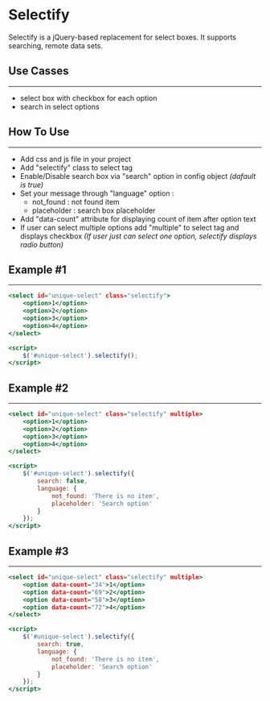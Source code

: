 # Selectify

Selectify is a jQuery-based replacement for select boxes. It supports searching, remote data sets.

## Use Casses
----------
- select box with checkbox for each option
- search in select options

## How To Use
----------
- Add css and js file in your project
- Add "selectify" class to select tag
- Enable/Disable search box via "search" option in config object  *(dafault is true)* 
- Set your message through "language" option :
  - not_found : not found item
  - placeholder : search box placeholder
- Add "data-count" attribute for displaying count of item after option text
- If user can select multiple options add "multiple" to select tag and displays checkbox
 *(If user just can select one option, selectify displays radio button)* 

## Example #1
----------
```htm
<select id="unique-select" class="selectify">
    <option>1</option>
    <option>2</option>
    <option>3</option>
    <option>4</option>
</select>

<script>
    $('#unique-select').selectify();
</script>
```

## Example #2
----------
```htm
<select id="unique-select" class="selectify" multiple>
    <option>1</option>
    <option>2</option>
    <option>3</option>
    <option>4</option>
</select>

<script>
    $('#unique-select').selectify({
        search: false,
        language: {
            not_found: 'There is no item',
            placeholder: 'Search option'
        }
    });
</script>
```

## Example #3
----------
```htm
<select id="unique-select" class="selectify" multiple>
    <option data-count="34">1</option>
    <option data-count="69">2</option>
    <option data-count="58">3</option>
    <option data-count="72">4</option>
</select>

<script>
    $('#unique-select').selectify({
        search: true,
        language: {
            not_found: 'There is no item',
            placeholder: 'Search option'
        }
    });
</script>
```